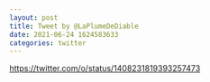 ```yaml
--- 
layout: post 
title: Tweet by @LaPlumeDeDiable 
date: 2021-06-24 1624583633 
categories: twitter 
--- 
```

https://twitter.com/o/status/1408231819393257473